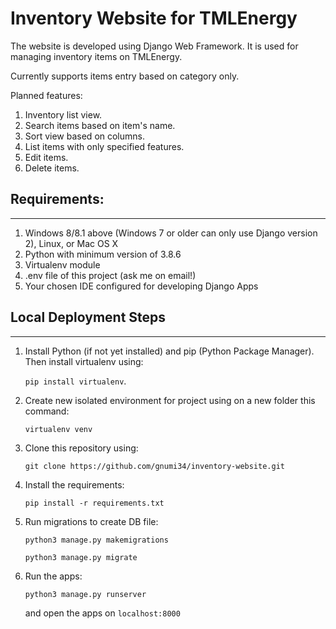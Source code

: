 # Inventory Website for TMLEnergy

The website is developed using Django Web Framework. It is used for managing inventory items on TMLEnergy.

Currently supports items entry based on category only.

Planned features:
1. Inventory list view.
2. Search items based on item's name.
3. Sort view based on columns.
4. List items with only specified features.
5. Edit items.
6. Delete items.


## Requirements:
---
1. Windows 8/8.1 above (Windows 7 or older can only use Django version 2), Linux, or Mac OS X
2. Python with minimum version of 3.8.6
3. Virtualenv module
4. .env file of this project (ask me on email!)
5. Your chosen IDE configured for developing Django Apps

## Local Deployment Steps
---
1. Install Python (if not yet installed) and pip (Python Package Manager). Then install virtualenv using:
   
   `pip install virtualenv`.

2. Create new isolated environment for project using on a new folder this command:

    `virtualenv venv`

3. Clone this repository using:
   
   `git clone https://github.com/gnumi34/inventory-website.git`

4. Install the requirements:

    `pip install -r requirements.txt`

5. Run migrations to create DB file:

    `python3 manage.py makemigrations`

    `python3 manage.py migrate`

6. Run the apps:
   
   `python3 manage.py runserver`

   and open the apps on `localhost:8000`